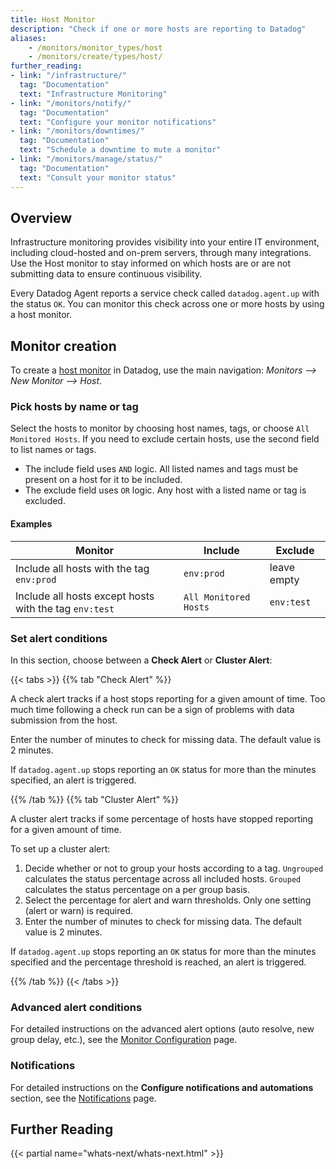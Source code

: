 ```yaml
---
title: Host Monitor
description: "Check if one or more hosts are reporting to Datadog"
aliases:
    - /monitors/monitor_types/host
    - /monitors/create/types/host/
further_reading:
- link: "/infrastructure/"
  tag: "Documentation"
  text: "Infrastructure Monitoring"
- link: "/monitors/notify/"
  tag: "Documentation"
  text: "Configure your monitor notifications"
- link: "/monitors/downtimes/"
  tag: "Documentation"
  text: "Schedule a downtime to mute a monitor"
- link: "/monitors/manage/status/"
  tag: "Documentation"
  text: "Consult your monitor status"
---
```


## Overview

Infrastructure monitoring provides visibility into your entire IT environment, including cloud-hosted and on-prem servers, through many integrations. Use the Host monitor to stay informed on which hosts are or are not submitting data to ensure continuous visibility.

Every Datadog Agent reports a service check called `datadog.agent.up` with the status `OK`. You can monitor this check across one or more hosts by using a host monitor.

## Monitor creation

To create a [host monitor][1] in Datadog, use the main navigation: *Monitors --> New Monitor --> Host*.

### Pick hosts by name or tag

Select the hosts to monitor by choosing host names, tags, or choose `All Monitored Hosts`. If you need to exclude certain hosts, use the second field to list names or tags.

- The include field uses `AND` logic. All listed names and tags must be present on a host for it to be included.
- The exclude field uses `OR` logic. Any host with a listed name or tag is excluded.

#### Examples

| Monitor                                                | Include               | Exclude     |
|--------------------------------------------------------|-----------------------|-------------|
| Include all hosts with the tag `env:prod`              | `env:prod`            | leave empty |
| Include all hosts except hosts with the tag `env:test` | `All Monitored Hosts` | `env:test`  |

### Set alert conditions

In this section, choose between a **Check Alert** or **Cluster Alert**:

{{< tabs >}}
{{% tab "Check Alert" %}}

A check alert tracks if a host stops reporting for a given amount of time. Too much time following a check run can be a sign of problems with data submission from the host.

Enter the number of minutes to check for missing data. The default value is 2 minutes.

If `datadog.agent.up` stops reporting an `OK` status for more than the minutes specified, an alert is triggered.

{{% /tab %}}
{{% tab "Cluster Alert" %}}

A cluster alert tracks if some percentage of hosts have stopped reporting for a given amount of time.

To set up a cluster alert:

1. Decide whether or not to group your hosts according to a tag. `Ungrouped` calculates the status percentage across all included hosts. `Grouped` calculates the status percentage on a per group basis.
2. Select the percentage for alert and warn thresholds. Only one setting (alert or warn) is required.
3. Enter the number of minutes to check for missing data. The default value is 2 minutes.

If `datadog.agent.up` stops reporting an `OK` status for more than the minutes specified and the percentage threshold is reached, an alert is triggered.

{{% /tab %}}
{{< /tabs >}}

### Advanced alert conditions

For detailed instructions on the advanced alert options (auto resolve, new group delay, etc.), see the [Monitor Configuration][2] page.

### Notifications

For detailed instructions on the **Configure notifications and automations** section, see the [Notifications][3] page.

## Further Reading

{{< partial name="whats-next/whats-next.html" >}}

[1]: https://app.datadoghq.com/monitors#create/host
[2]: /monitors/configuration/#advanced-alert-conditions
[3]: /monitors/notify/
